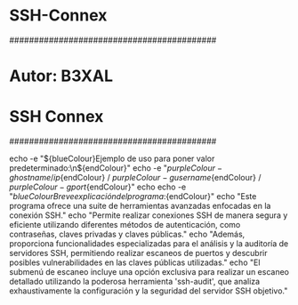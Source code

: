 # SSH-Connex

##########################################
# Autor: B3XAL                           #
#                                        #
#                                        #
# SSH Connex                             #
##########################################


echo -e "${blueColour}Ejemplo de uso para poner valor predeterminado:\n${endColour}"
echo -e "${purpleColour}-g hostname/ip${endColour}    /   ${purpleColour}-g username${endColour}    /    ${purpleColour}-g port${endColour}"
echo
echo -e "${blueColour}Breve explicación del programa:${endColour}"
echo "Este programa ofrece una suite de herramientas avanzadas enfocadas en la conexión SSH."
echo "Permite realizar conexiones SSH de manera segura y eficiente utilizando diferentes métodos de autenticación, como contraseñas, claves privadas y claves públicas."
echo "Además, proporciona funcionalidades especializadas para el análisis y la auditoría de servidores SSH, permitiendo realizar escaneos de puertos y descubrir posibles vulnerabilidades en las claves públicas utilizadas."
echo "El submenú de escaneo incluye una opción exclusiva para realizar un escaneo detallado utilizando la poderosa herramienta 'ssh-audit', que analiza exhaustivamente la configuración y la seguridad del servidor SSH objetivo."
    
